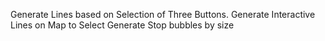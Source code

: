 Generate Lines based on Selection of Three Buttons. 
Generate Interactive Lines on Map to Select
Generate Stop bubbles by size
